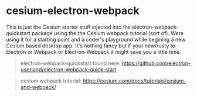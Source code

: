 # cesium-electron-webpack
This is just the Cesium starter stuff injected into the electron-webpack-quickstart package using the the Cesium webpack tutorial (sort of). Were using it for a starting point and a coder's playground while begining a new Cesium based desktop app. It's nothing fancy but if your new/rusty to Electron or Webpack or Electron-Webpack it might save you a little time.




>electron-webpack-quickstart found here: https://github.com/electron-userland/electron-webpack-quick-start

>cesium webpack tutorial: https://cesium.com/docs/tutorials/cesium-and-webpack/

